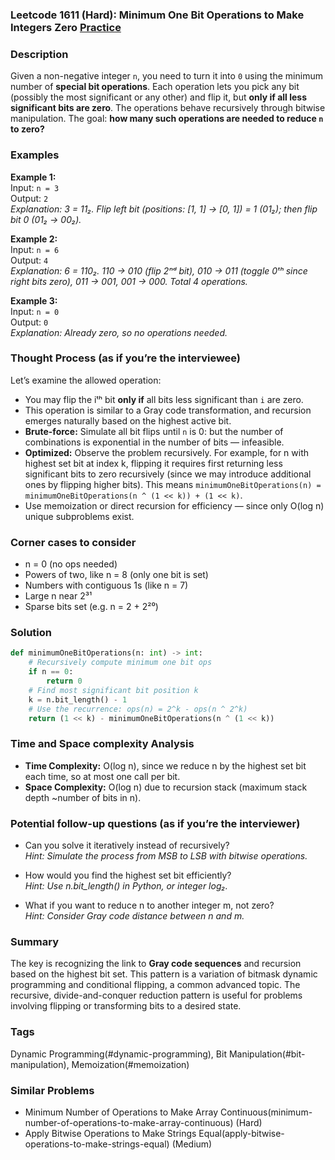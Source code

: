 ### Leetcode 1611 (Hard): Minimum One Bit Operations to Make Integers Zero [Practice](https://leetcode.com/problems/minimum-one-bit-operations-to-make-integers-zero)

### Description  
Given a non-negative integer `n`, you need to turn it into `0` using the minimum number of **special bit operations**. Each operation lets you pick any bit (possibly the most significant or any other) and flip it, but **only if all less significant bits are zero**. The operations behave recursively through bitwise manipulation. The goal: **how many such operations are needed to reduce `n` to zero?**

### Examples  
**Example 1:**  
Input: `n = 3`  
Output: `2`  
*Explanation: 3 = 11₂. Flip left bit (positions: [1, 1] → [0, 1]) = 1 (01₂); then flip bit 0 (01₂ → 00₂).*

**Example 2:**  
Input: `n = 6`  
Output: `4`  
*Explanation: 6 = 110₂. 110 → 010 (flip 2ⁿᵈ bit), 010 → 011 (toggle 0ᵗʰ since right bits zero), 011 → 001, 001 → 000. Total 4 operations.*

**Example 3:**  
Input: `n = 0`  
Output: `0`  
*Explanation: Already zero, so no operations needed.*

### Thought Process (as if you’re the interviewee)  
Let’s examine the allowed operation:

- You may flip the iᵗʰ bit **only if** all bits less significant than `i` are zero.
- This operation is similar to a Gray code transformation, and recursion emerges naturally based on the highest active bit.
- **Brute-force:** Simulate all bit flips until `n` is 0: but the number of combinations is exponential in the number of bits — infeasible.
- **Optimized:** Observe the problem recursively. For example, for n with highest set bit at index k, flipping it requires first returning less significant bits to zero recursively (since we may introduce additional ones by flipping higher bits). This means `minimumOneBitOperations(n) = minimumOneBitOperations(n ^ (1 << k)) + (1 << k)`.
- Use memoization or direct recursion for efficiency — since only O(log n) unique subproblems exist.

### Corner cases to consider  
- n = 0 (no ops needed)
- Powers of two, like n = 8 (only one bit is set)
- Numbers with contiguous 1s (like n = 7)
- Large n near 2³¹
- Sparse bits set (e.g. n = 2 + 2²⁰)

### Solution

```python
def minimumOneBitOperations(n: int) -> int:
    # Recursively compute minimum one bit ops
    if n == 0:
        return 0
    # Find most significant bit position k
    k = n.bit_length() - 1
    # Use the recurrence: ops(n) = 2^k - ops(n ^ 2^k)
    return (1 << k) - minimumOneBitOperations(n ^ (1 << k))
```

### Time and Space complexity Analysis  
- **Time Complexity:** O(log n), since we reduce n by the highest set bit each time, so at most one call per bit.
- **Space Complexity:** O(log n) due to recursion stack (maximum stack depth ~number of bits in n).

### Potential follow-up questions (as if you’re the interviewer)  
- Can you solve it iteratively instead of recursively?  
  *Hint: Simulate the process from MSB to LSB with bitwise operations.*

- How would you find the highest set bit efficiently?  
  *Hint: Use n.bit_length() in Python, or integer log₂.*

- What if you want to reduce n to another integer m, not zero?  
  *Hint: Consider Gray code distance between n and m.*

### Summary
The key is recognizing the link to **Gray code sequences** and recursion based on the highest bit set. This pattern is a variation of bitmask dynamic programming and conditional flipping, a common advanced topic. The recursive, divide-and-conquer reduction pattern is useful for problems involving flipping or transforming bits to a desired state.

### Tags
Dynamic Programming(#dynamic-programming), Bit Manipulation(#bit-manipulation), Memoization(#memoization)

### Similar Problems
- Minimum Number of Operations to Make Array Continuous(minimum-number-of-operations-to-make-array-continuous) (Hard)
- Apply Bitwise Operations to Make Strings Equal(apply-bitwise-operations-to-make-strings-equal) (Medium)